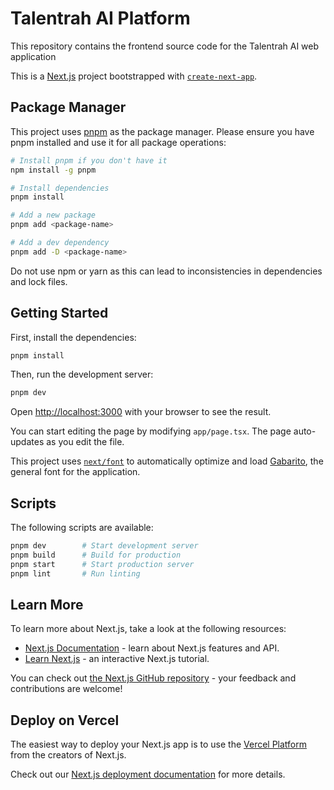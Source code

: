 # Talentrah AI Platform

This repository contains the frontend source code for the Talentrah AI web application

This is a [Next.js](https://nextjs.org) project bootstrapped with [`create-next-app`](https://nextjs.org/docs/app/api-reference/cli/create-next-app).

## Package Manager

This project uses [pnpm](https://pnpm.io/) as the package manager. Please ensure you have pnpm installed and use it for all package operations:

```bash
# Install pnpm if you don't have it
npm install -g pnpm

# Install dependencies
pnpm install

# Add a new package
pnpm add <package-name>

# Add a dev dependency
pnpm add -D <package-name>
```

Do not use npm or yarn as this can lead to inconsistencies in dependencies and lock files.

## Getting Started

First, install the dependencies:

```bash
pnpm install
```

Then, run the development server:

```bash
pnpm dev
```

Open [http://localhost:3000](http://localhost:3000) with your browser to see the result.

You can start editing the page by modifying `app/page.tsx`. The page auto-updates as you edit the file.

This project uses [`next/font`](https://nextjs.org/docs/app/building-your-application/optimizing/fonts) to automatically optimize and load [Gabarito](https://vercel.com/font), the general font for the application.

## Scripts

The following scripts are available:

```bash
pnpm dev        # Start development server
pnpm build      # Build for production
pnpm start      # Start production server
pnpm lint       # Run linting
```

## Learn More

To learn more about Next.js, take a look at the following resources:

- [Next.js Documentation](https://nextjs.org/docs) - learn about Next.js features and API.
- [Learn Next.js](https://nextjs.org/learn) - an interactive Next.js tutorial.

You can check out [the Next.js GitHub repository](https://github.com/vercel/next.js) - your feedback and contributions are welcome!

## Deploy on Vercel

The easiest way to deploy your Next.js app is to use the [Vercel Platform](https://vercel.com/new?utm_medium=default-template&filter=next.js&utm_source=create-next-app&utm_campaign=create-next-app-readme) from the creators of Next.js.

Check out our [Next.js deployment documentation](https://nextjs.org/docs/app/building-your-application/deploying) for more details.
